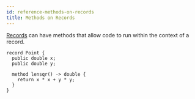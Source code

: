 ```yaml
---
id: reference-methods-on-records
title: Methods on Records
---
```


[Records](/docs/reference-defining-structure-types) can have methods that allow code to run within the context of a record.

```adama
record Point {
  public double x;
  public double y;

  method lensqr() -> double {
  	return x * x + y * y;
  }
}
```

